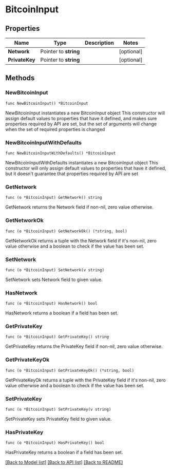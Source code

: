 # BitcoinInput

## Properties

| Name           | Type                  | Description | Notes       |
| -------------- | --------------------- | ----------- | ----------- |
| **Network**    | Pointer to **string** |             | \[optional] |
| **PrivateKey** | Pointer to **string** |             | \[optional] |

## Methods

### NewBitcoinInput

`func NewBitcoinInput() *BitcoinInput`

NewBitcoinInput instantiates a new BitcoinInput object This constructor will assign default values to properties that have it defined, and makes sure properties required by API are set, but the set of arguments will change when the set of required properties is changed

### NewBitcoinInputWithDefaults

`func NewBitcoinInputWithDefaults() *BitcoinInput`

NewBitcoinInputWithDefaults instantiates a new BitcoinInput object This constructor will only assign default values to properties that have it defined, but it doesn't guarantee that properties required by API are set

### GetNetwork

`func (o *BitcoinInput) GetNetwork() string`

GetNetwork returns the Network field if non-nil, zero value otherwise.

### GetNetworkOk

`func (o *BitcoinInput) GetNetworkOk() (*string, bool)`

GetNetworkOk returns a tuple with the Network field if it's non-nil, zero value otherwise and a boolean to check if the value has been set.

### SetNetwork

`func (o *BitcoinInput) SetNetwork(v string)`

SetNetwork sets Network field to given value.

### HasNetwork

`func (o *BitcoinInput) HasNetwork() bool`

HasNetwork returns a boolean if a field has been set.

### GetPrivateKey

`func (o *BitcoinInput) GetPrivateKey() string`

GetPrivateKey returns the PrivateKey field if non-nil, zero value otherwise.

### GetPrivateKeyOk

`func (o *BitcoinInput) GetPrivateKeyOk() (*string, bool)`

GetPrivateKeyOk returns a tuple with the PrivateKey field if it's non-nil, zero value otherwise and a boolean to check if the value has been set.

### SetPrivateKey

`func (o *BitcoinInput) SetPrivateKey(v string)`

SetPrivateKey sets PrivateKey field to given value.

### HasPrivateKey

`func (o *BitcoinInput) HasPrivateKey() bool`

HasPrivateKey returns a boolean if a field has been set.

[\[Back to Model list\]](./#documentation-for-models) [\[Back to API list\]](./#documentation-for-api-endpoints) [\[Back to README\]](./)
